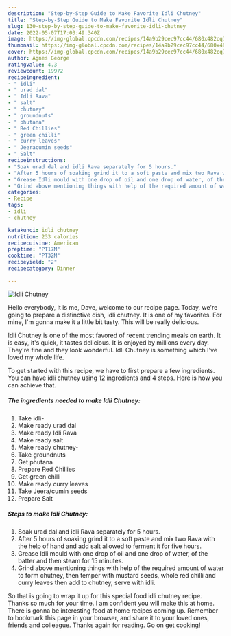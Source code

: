 ```yaml
---
description: "Step-by-Step Guide to Make Favorite Idli Chutney"
title: "Step-by-Step Guide to Make Favorite Idli Chutney"
slug: 130-step-by-step-guide-to-make-favorite-idli-chutney
date: 2022-05-07T17:03:49.340Z
image: https://img-global.cpcdn.com/recipes/14a9b29cec97cc44/680x482cq70/idli-chutney-recipe-main-photo.jpg
thumbnail: https://img-global.cpcdn.com/recipes/14a9b29cec97cc44/680x482cq70/idli-chutney-recipe-main-photo.jpg
cover: https://img-global.cpcdn.com/recipes/14a9b29cec97cc44/680x482cq70/idli-chutney-recipe-main-photo.jpg
author: Agnes George
ratingvalue: 4.3
reviewcount: 19972
recipeingredient:
- " idli"
- " urad dal"
- " Idli Rava"
- " salt"
- " chutney"
- " groundnuts"
- " phutana"
- " Red Chillies"
- " green chilli"
- " curry leaves"
- " Jeeracumin seeds"
- " Salt"
recipeinstructions:
- "Soak urad dal and idli Rava separately for 5 hours."
- "After 5 hours of soaking grind it to a soft paste and mix two Rava with the help of hand and add salt allowed to ferment it for five hours."
- "Grease Idli mould with one drop of oil and one drop of water, of the batter and then steam for 15 minutes."
- "Grind above mentioning things with help of the required amount of water to form chutney, then temper with mustard seeds, whole red chilli and curry leaves then add to chutney, serve with idli."
categories:
- Recipe
tags:
- idli
- chutney

katakunci: idli chutney 
nutrition: 233 calories
recipecuisine: American
preptime: "PT17M"
cooktime: "PT32M"
recipeyield: "2"
recipecategory: Dinner

---
```



![Idli Chutney](https://img-global.cpcdn.com/recipes/14a9b29cec97cc44/680x482cq70/idli-chutney-recipe-main-photo.jpg)

Hello everybody, it is me, Dave, welcome to our recipe page. Today, we're going to prepare a distinctive dish, idli chutney. It is one of my favorites. For mine, I'm gonna make it a little bit tasty. This will be really delicious.



Idli Chutney is one of the most favored of recent trending meals on earth. It is easy, it's quick, it tastes delicious. It is enjoyed by millions every day. They're fine and they look wonderful. Idli Chutney is something which I've loved my whole life.


To get started with this recipe, we have to first prepare a few ingredients. You can have idli chutney using 12 ingredients and 4 steps. Here is how you can achieve that.

<!--inarticleads1-->

##### The ingredients needed to make Idli Chutney:

1. Take  idli-
1. Make ready  urad dal
1. Make ready  Idli Rava
1. Make ready  salt
1. Make ready  chutney-
1. Take  groundnuts
1. Get  phutana
1. Prepare  Red Chillies
1. Get  green chilli
1. Make ready  curry leaves
1. Take  Jeera/cumin seeds
1. Prepare  Salt




<!--inarticleads2-->

##### Steps to make Idli Chutney:

1. Soak urad dal and idli Rava separately for 5 hours.
1. After 5 hours of soaking grind it to a soft paste and mix two Rava with the help of hand and add salt allowed to ferment it for five hours.
1. Grease Idli mould with one drop of oil and one drop of water, of the batter and then steam for 15 minutes.
1. Grind above mentioning things with help of the required amount of water to form chutney, then temper with mustard seeds, whole red chilli and curry leaves then add to chutney, serve with idli.




So that is going to wrap it up for this special food idli chutney recipe. Thanks so much for your time. I am confident you will make this at home. There is gonna be interesting food at home recipes coming up. Remember to bookmark this page in your browser, and share it to your loved ones, friends and colleague. Thanks again for reading. Go on get cooking!
